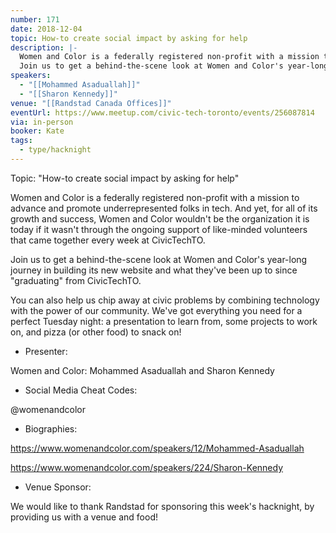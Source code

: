 ```yaml
---
number: 171
date: 2018-12-04
topic: How-to create social impact by asking for help
description: |-
  Women and Color is a federally registered non-profit with a mission to advance and promote underrepresented folks in tech. And yet, for all of its growth and success, Women and Color wouldn't be the organization it is today if it wasn't through the ongoing support of like-minded volunteers that came together every week at CivicTechTO.
  Join us to get a behind-the-scene look at Women and Color's year-long journey in building its new website and what they've been up to since ‘graduating’ from CivicTechTO.
speakers:
  - "[[Mohammed Asaduallah]]"
  - "[[Sharon Kennedy]]"
venue: "[[Randstad Canada Offices]]"
eventUrl: https://www.meetup.com/civic-tech-toronto/events/256087814
via: in-person
booker: Kate
tags:
  - type/hacknight
---
```


Topic: "How-to create social impact by asking for help"

Women and Color is a federally registered non-profit with a mission to advance and promote underrepresented folks in tech. And yet, for all of its growth and success, Women and Color wouldn't be the organization it is today if it wasn't through the ongoing support of like-minded volunteers that came together every week at CivicTechTO.

Join us to get a behind-the-scene look at Women and Color's year-long journey in building its new website and what they've been up to since "graduating" from CivicTechTO.

You can also help us chip away at civic problems by combining technology with the power of our community. We've got everything you need for a perfect Tuesday night: a presentation to learn from, some projects to work on, and pizza (or other food) to snack on!

+ Presenter:

Women and Color: Mohammed Asaduallah and Sharon Kennedy

+ Social Media Cheat Codes:

@womenandcolor

+ Biographies:

https://www.womenandcolor.com/speakers/12/Mohammed-Asaduallah

https://www.womenandcolor.com/speakers/224/Sharon-Kennedy

+ Venue Sponsor:

We would like to thank Randstad for sponsoring this week's hacknight, by providing us with a venue and food!
